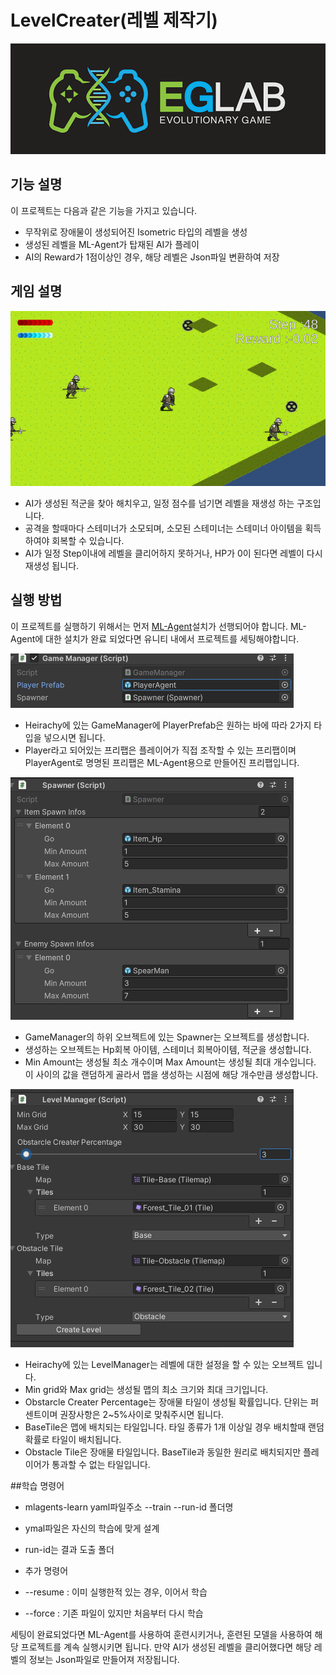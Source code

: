 # LevelCreater(레벨 제작기)
![image](ReadMe/EGLabLogo.png)


## 기능 설명

이 프로젝트는 다음과 같은 기능을 가지고 있습니다.
- 무작위로 장애물이 생성되어진 Isometric 타입의 레벨을 생성
- 생성된 레벨을 ML-Agent가 탑재된 AI가 플레이
- AI의 Reward가 1점이상인 경우, 해당 레벨은 Json파일 변환하여 저장


## 게임 설명
![게임 화면](ReadMe/GameImage.png)
- AI가 생성된 적군을 찾아 해치우고, 일정 점수를 넘기면 레벨을 재생성 하는 구조입니다.
- 공격을 할때마다 스테미너가 소모되며, 소모된 스테미너는 스테미너 아이템을 획득하여야 회복할 수 있습니다.
- AI가 일정 Step이내에 레벨을 클리어하지 못하거나, HP가 0이 된다면 레벨이 다시 재생성 됩니다.


## 실행 방법
이 프로젝트를 실행하기 위해서는 먼저 [ML-Agent](https://github.com/Unity-Technologies/ml-agents)설치가 선행되어야 합니다.
ML-Agent에 대한 설치가 완료 되었다면 유니티 내에서 프로젝트를 세팅해야합니다.


![게임 매니저](ReadMe/GameManagerImage.png)
- Heirachy에 있는 GameManager에 PlayerPrefab은 원하는 바에 따라 2가지 타입을 넣으시면 됩니다.
- Player라고 되어있는 프리팹은 플레이어가 직접 조작할 수 있는 프리팹이며 PlayerAgent로 명명된 프리팹은 ML-Agent용으로 만들어진 프리팹입니다.


![스포너](ReadMe/SpawnerImage.png)
- GameManager의 하위 오브젝트에 있는 Spawner는 오브젝트를 생성합니다.
- 생성하는 오브젝트는 Hp회복 아이템, 스테미너 회복아이템, 적군을 생성합니다.
- Min Amount는 생성될 최소 개수이며 Max Amount는 생성될 최대 개수입니다. 이 사이의 값을 랜덤하게 골라서 맵을 생성하는 시점에 해당 개수만큼 생성합니다.


![레벨 매니저](ReadMe/LevelManagerImage.png)
- Heirachy에 있는 LevelManager는 레벨에 대한 설정을 할 수 있는 오브젝트 입니다.
- Min grid와 Max grid는 생성될 맵의 최소 크기와 최대 크기입니다.
- Obstarcle Creater Percentage는 장애물 타일이 생성될 확률입니다. 단위는 퍼센트이며 권장사항은 2~5%사이로 맞춰주시면 됩니다.
- BaseTile은 맵에 배치되는 타일입니다. 타일 종류가 1개 이상일 경우 배치할때 랜덤 확률로 타일이 배치됩니다.
- Obstacle Tile은 장애물 타일입니다. BaseTile과 동일한 원리로 배치되지만 플레이어가 통과할 수 없는 타일입니다.

##학습 명령어
- mlagents-learn yaml파일주소 --train --run-id 폴더명
- ymal파일은 자신의 학습에 맞게 설계
- run-id는 결과 도출 폴더

- 추가 명령어
- --resume : 이미 실행한적 있는 경우, 이어서 학습
- --force  : 기존 파일이 있지만 처음부터 다시 학습


세팅이 완료되었다면 ML-Agent를 사용하여 훈련시키거나, 훈련된 모델을 사용하여 해당 프로젝트를 계속 실행시키면 됩니다.
만약 AI가 생성된 레벨을 클리어했다면 해당 레벨의 정보는 Json파일로 만들어져 저장됩니다.
